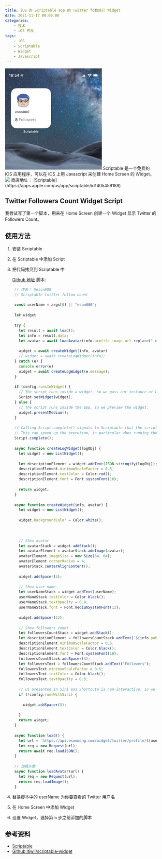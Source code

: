 ```yaml
---
title: iOS 的 Scriptable app 的 Twitter fo数统计 Widget
date: 2021-11-17 00:00:00
categories:
	- 技术
	- iOS 开发
tags:
	- iOS
	- Scriptable
	- Widget
	- Javascript
---
```



<img src="/asset/twitter-followers-count-ios-scriptable-widget.jpeg" width="320px" alt="twitter followers count widget"/>
Scriptable 是一个免费的 iOS 应用程序，可以在 iOS 上用 Javascript 来创建 Home Screen 的 Widget。


<!-- more -->

<img src="https://scriptable.app/assets/appicon.png" width="128px"/>
商店地址： [Scriptable](https://apps.apple.com/us/app/scriptable/id1405459188)

## Twitter Followers Count Widget Script

我尝试写了第一个脚本，用来在 Home Screen 创建一个 Widget 显示 Twitter 的 Followers Count。


## 使用方法

1. 安装 Scriptable
2. 在 Scriptable 中添加 Script
3. 把代码拷贝到 Scriptable 中

   [Github 地址](https://github.com/itiwll/scriptable-widget)
   脚本:

   ```javascript
    // 作者： @eson000
    // Scriptable twitter follow count

    const userName = args[0] || "eson000";

    let widget

    try {
      let result = await load();
      let info = result.data;
      let avatar = await loadAvatar(info.profile_image_url.replace("_normal", "_bigger"));

      widget = await createWidget(info, avatar)
      // widget = await createLogWidget(info);
    } catch (e) {
      console.error(e)
      widget = await createLogWidget(e.message);
    }

    if (config.runsInWidget) {
      // The script runs inside a widget, so we pass our instance of ListWidget to be shown inside the widget on the Home Screen.
      Script.setWidget(widget);
    } else {
      // The script runs inside the app, so we preview the widget.
      widget.presentMedium();
    }

    // Calling Script.complete() signals to Scriptable that the script have finished running.
    // This can speed up the execution, in particular when running the script from Shortcuts or using Siri.
    Script.complete();

    async function createLogWidget(logObj) {
      let widget = new ListWidget();

      let descriptionElement = widget.addText(JSON.stringify(logObj));
      descriptionElement.minimumScaleFactor = 0.5;
      descriptionElement.textColor = Color.red();
      descriptionElement.font = Font.systemFont(18);

      return widget;
    }

    async function createWidget(info, avatar) {
      let widget = new ListWidget();

      widget.backgroundColor = Color.white();



      // Show avatar
      let avatarStack = widget.addStack();
      let avatarElement = avatarStack.addImage(avatar);
      avatarElement.imageSize = new Size(64, 64);
      avatarElement.cornerRadius = 4;
      avatarStack.centerAlignContent();

      widget.addSpacer(4);

      // Show user name
      let userNameStack = widget.addText(userName);
      userNameStack.textColor = Color.black();
      userNameStack.textOpacity = 0.8;
      userNameStack.font = Font.mediumSystemFont(13);

      widget.addSpacer(12);

      // Show followers count
      let followersCountStack = widget.addStack();
      let descriptionElement = followersCountStack.addText(`${info.public_metrics.followers_count}`);
      descriptionElement.minimumScaleFactor = 0.5;
      descriptionElement.textColor = Color.black();
      descriptionElement.font = Font.systemFont(18);
      followersCountStack.addSpacer(4);
      let followersText = followersCountStack.addText("Followers");
      followersText.minimumScaleFactor = 0.5;
      followersText.textColor = Color.black();
      followersText.textOpacity = 0.5;

      // UI presented in Siri ans Shortcuta is non-interactive, so we only show the footer when not running the script from Siri.
      if (!config.runsWithSiri) {

        widget.addSpacer(8);

      }
      return widget;
    }

    async function load() {
      let url = `https://api.esonwong.com/widget/twitter/profile/${userName}`;
      let req = new Request(url);
      return await req.loadJSON();
    }

    // 加载头像
    async function loadAvatar(url) {
      let req = new Request(url);
      return req.loadImage();
    }
   ```

4. 替换脚本中的 userName 为你要查看的 Twitter 用户名
5. 在 Home Screen 中添加 Widget
6. 设置 Widget，选择第 5 步之前添加的脚本

## 参考资料

- [Scriptable](https://scriptable.app)
- [Github itiwll/scriptable-widget](https://github.com/itiwll/scriptable-widget)